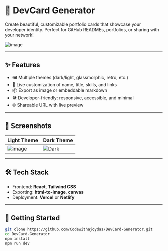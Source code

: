 # 🚀 DevCard Generator

Create beautiful, customizable portfolio cards that showcase your developer identity. Perfect for GitHub READMEs, portfolios, or sharing with your network!

![image](https://github.com/user-attachments/assets/59eb4be6-8920-42d2-bcec-93b447cd2798)


---

## ✨ Features

- 🖼️ Multiple themes (dark/light, glassmorphic, retro, etc.)
- 🎨 Live customization of name, title, skills, and links
- 📦 Export as image or embeddable markdown
- 🛠️ Developer-friendly: responsive, accessible, and minimal
- 🌐 Shareable URL with live preview

---

## 📸 Screenshots

| Light Theme | Dark Theme |
|-------------|------------|
|![image](https://github.com/user-attachments/assets/758d8454-dede-47d6-94d9-331881e53736) | ![Dark](screenshots/dark.png) |

---

## 🛠️ Tech Stack

- Frontend: **React**, **Tailwind CSS**
- Exporting: **html-to-image**, **canvas**
- Deployment: **Vercel** or **Netlify**

---

## 🚀 Getting Started

```bash
git clone https://github.com/Codewithajoydas/DevCard-Generator.git
cd DevCard-Generator
npm install
npm run dev
